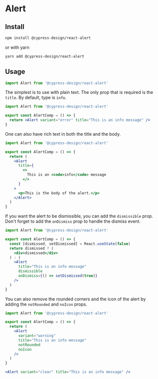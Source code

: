 # Alert

## Install

```bash
npm install @cypress-design/react-alert
```

or with yarn

```bash
yarn add @cypress-design/react-alert
```

## Usage

```ts
import Alert from '@cypress-design/react-alert'
```

The simplest is to use with plain text. The only prop that is required is the `title`. By default, type is `info`.

```jsx live
import Alert from '@cypress-design/react-alert'

export const AlertComp = () => {
  return <Alert variant="error" title="This is an info message" />
}
```

One can also have rich text in both the title and the body.

```jsx live
import Alert from '@cypress-design/react-alert'

export const AlertComp = () => {
  return (
    <Alert
      title={
        <>
          This is an <code>info</code> message
        </>
      }
    >
      <p>This is the body of the alert.</p>
    </Alert>
  )
}
```

If you want the alert to be dismissible, you can add the `dismissible` prop. Don't forget to add the `onDismiss` prop to handle the dismiss event.

```jsx live
import Alert from '@cypress-design/react-alert'

export const AlertComp = () => {
  const [dismissed, setDismissed] = React.useState(false)
  return dismissed ? (
    <div>dismissed</div>
  ) : (
    <Alert
      title="This is an info message"
      dismissible
      onDismiss={() => setDismissed(true)}
    />
  )
}
```

You can also remove the rounded corners and the icon of the alert by adding the `notRounded` and `noIcon` props.

```jsx live
import Alert from '@cypress-design/react-alert'

export const AlertComp = () => {
  return (
    <Alert
      variant="warning"
      title="This is an info message"
      notRounded
      noIcon
    />
  )
}
```

```jsx live
<Alert variant="clear" title="This is an info message" />
```
